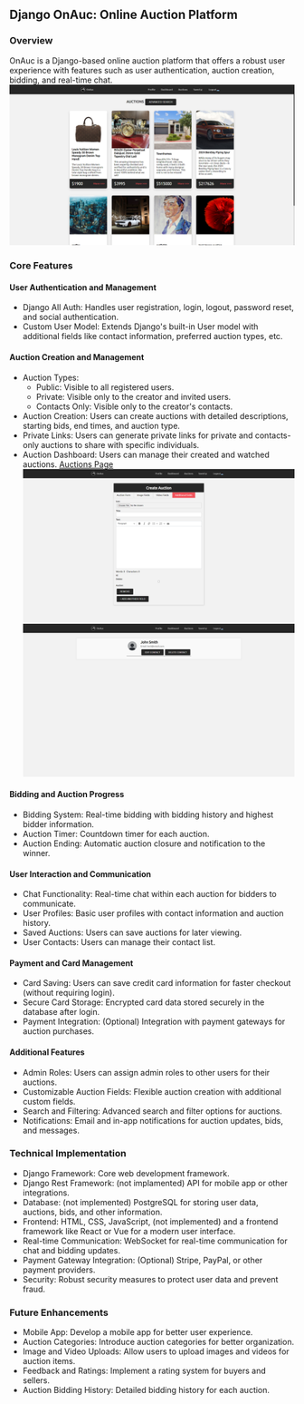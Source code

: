 ## Django OnAuc: Online Auction Platform

### Overview
OnAuc is a Django-based online auction platform that offers a robust user experience with features such as user authentication, auction creation, bidding, and real-time chat.
![Auctions Page](https://github.com/bahromnajmiddinov/media-files/blob/main/auction-media/auction-page.png)

### Core Features

#### User Authentication and Management
* Django All Auth: Handles user registration, login, logout, password reset, and social authentication.
* Custom User Model: Extends Django's built-in User model with additional fields like contact information, preferred auction types, etc.

#### Auction Creation and Management
* Auction Types:
  * Public: Visible to all registered users.
  * Private: Visible only to the creator and invited users.
  * Contacts Only: Visible only to the creator's contacts.
* Auction Creation: Users can create auctions with detailed descriptions, starting bids, end times, and auction type.
* Private Links: Users can generate private links for private and contacts-only auctions to share with specific individuals.
* Auction Dashboard: Users can manage their created and watched auctions.
[Auctions Page](https://github.com/bahromnajmiddinov/media-files/blob/main/auction-media/auciton-create.png)
![Auctions Page](https://github.com/bahromnajmiddinov/media-files/blob/main/auction-media/auction-additional-feilds.png)
![Auctions Page](https://github.com/bahromnajmiddinov/media-files/blob/main/auction-media/auction-contacts.png)

#### Bidding and Auction Progress
* Bidding System: Real-time bidding with bidding history and highest bidder information.
* Auction Timer: Countdown timer for each auction.
* Auction Ending: Automatic auction closure and notification to the winner.

#### User Interaction and Communication
* Chat Functionality: Real-time chat within each auction for bidders to communicate.
* User Profiles: Basic user profiles with contact information and auction history.
* Saved Auctions: Users can save auctions for later viewing.
* User Contacts: Users can manage their contact list.

#### Payment and Card Management
* Card Saving: Users can save credit card information for faster checkout (without requiring login).
* Secure Card Storage: Encrypted card data stored securely in the database after login.
* Payment Integration: (Optional) Integration with payment gateways for auction purchases.

#### Additional Features
* Admin Roles: Users can assign admin roles to other users for their auctions.
* Customizable Auction Fields: Flexible auction creation with additional custom fields.
* Search and Filtering: Advanced search and filter options for auctions.
* Notifications: Email and in-app notifications for auction updates, bids, and messages.

### Technical Implementation
* Django Framework: Core web development framework.
* Django Rest Framework: (not implamented) API for mobile app or other integrations.
* Database: (not implemented) PostgreSQL for storing user data, auctions, bids, and other information.
* Frontend: HTML, CSS, JavaScript, (not implemented) and a frontend framework like React or Vue for a modern user interface.
* Real-time Communication: WebSocket for real-time communication for chat and bidding updates.
* Payment Gateway Integration: (Optional) Stripe, PayPal, or other payment providers.
* Security: Robust security measures to protect user data and prevent fraud.

### Future Enhancements
* Mobile App: Develop a mobile app for better user experience.
* Auction Categories: Introduce auction categories for better organization.
* Image and Video Uploads: Allow users to upload images and videos for auction items.
* Feedback and Ratings: Implement a rating system for buyers and sellers.
* Auction Bidding History: Detailed bidding history for each auction.
